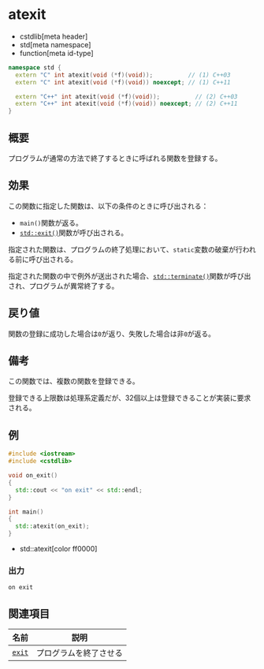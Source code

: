 # atexit
* cstdlib[meta header]
* std[meta namespace]
* function[meta id-type]

```cpp
namespace std {
  extern "C" int atexit(void (*f)(void));          // (1) C++03
  extern "C" int atexit(void (*f)(void)) noexcept; // (1) C++11

  extern "C++" int atexit(void (*f)(void));          // (2) C++03
  extern "C++" int atexit(void (*f)(void)) noexcept; // (2) C++11
}
```

## 概要
プログラムが通常の方法で終了するときに呼ばれる関数を登録する。


## 効果
この関数に指定した関数は、以下の条件のときに呼び出される：

- `main()`関数が返る。
- [`std::exit()`](exit.md)関数が呼び出される。

指定された関数は、プログラムの終了処理において、`static`変数の破棄が行われる前に呼び出される。

指定された関数の中で例外が送出された場合、[`std::terminate()`](/reference/exception/terminate.md)関数が呼び出され、プログラムが異常終了する。


## 戻り値
関数の登録に成功した場合は`0`が返り、失敗した場合は非`0`が返る。


## 備考
この関数では、複数の関数を登録できる。

登録できる上限数は処理系定義だが、32個以上は登録できることが実装に要求される。


## 例
```cpp example
#include <iostream>
#include <cstdlib>

void on_exit()
{
  std::cout << "on exit" << std::endl;
}

int main()
{
  std::atexit(on_exit);
}
```
* std::atexit[color ff0000]

### 出力
```
on exit
```


## 関連項目

| 名前 | 説明 |
|------|------|
| [`exit`](exit.md) | プログラムを終了させる |


